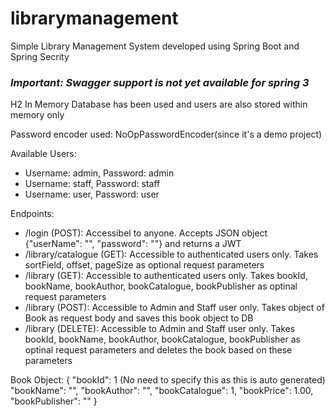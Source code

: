 # librarymanagement
Simple Library Management System developed using Spring Boot and Spring Secrity

### ***Important: Swagger support is not yet available for spring 3***

H2 In Memory Database has been used and users are also stored within memory only

Password encoder used: NoOpPasswordEncoder(since it's a demo project)

Available Users:
- Username: admin, Password: admin
- Username: staff, Password: staff
- Username: user, Password: user

Endpoints:
- /login (POST): Accessibel to anyone. Accepts JSON object {"userName": "", "password": ""} and returns a JWT
- /library/catalogue (GET): Accessible to authenticated users only. Takes sortField, offset, pageSize as optional request parameters
- /library (GET): Accessible to authenticated users only. Takes bookId, bookName, bookAuthor, bookCatalogue, bookPublisher as optinal request parameters
- /library (POST): Accessible to Admin and Staff user only. Takes object of Book as request body and saves this book object to DB
- /library (DELETE): Accessible to Admin and Staff user only. Takes bookId, bookName, bookAuthor, bookCatalogue, bookPublisher as optinal request parameters and deletes the book based on these parameters

Book Object:
{
    "bookId": 1 (No need to specify this as this is auto generated)
    "bookName": "",
    "bookAuthor": "",
    "bookCatalogue": 1,
    "bookPrice": 1.00,
    "bookPublisher": ""
}
